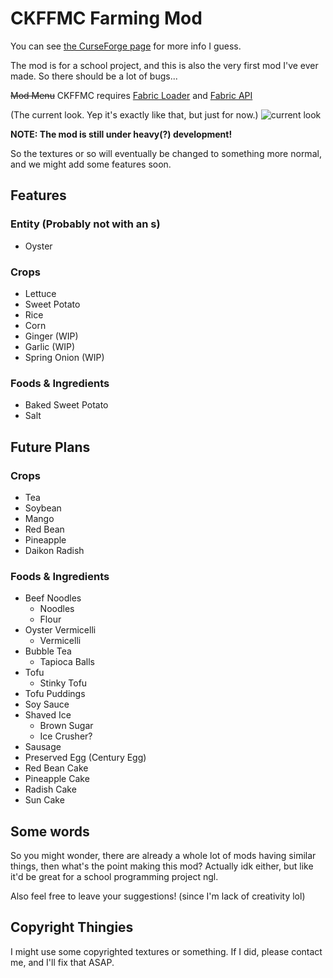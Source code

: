 # CKFFMC Farming Mod

You can see [the CurseForge page](https://www.curseforge.com/minecraft/mc-mods/ckfarm) for more info I guess.

The mod is for a school project, and this is also the very first mod I've ever made. So there should be a lot of bugs...

~~Mod Menu~~ CKFFMC requires [Fabric Loader](https://fabricmc.net/use/) and [Fabric API](https://www.curseforge.com/minecraft/mc-mods/fabric-api)

(The current look. Yep it's exactly like that, but just for now.)
![current look](https://media.forgecdn.net/attachments/thumbnails/314/185/310/172/2020-09-24_22.png)

**NOTE: The mod is still under heavy(?) development!**

So the textures or so will eventually be changed to something more normal, and we might add some features soon.

## Features

### Entity (Probably not with an s)

- Oyster

### Crops

- Lettuce
- Sweet Potato
- Rice
- Corn
- Ginger (WIP)
- Garlic (WIP)
- Spring Onion (WIP)

### Foods & Ingredients
- Baked Sweet Potato
- Salt

## Future Plans

### Crops
- Tea
- Soybean
- Mango
- Red Bean
- Pineapple
- Daikon Radish

### Foods & Ingredients
- Beef Noodles
    - Noodles
    - Flour
- Oyster Vermicelli
    - Vermicelli
- Bubble Tea
    - Tapioca Balls
- Tofu
    - Stinky Tofu
- Tofu Puddings
- Soy Sauce
- Shaved Ice
    - Brown Sugar
    - Ice Crusher?
- Sausage
- Preserved Egg (Century Egg)
- Red Bean Cake
- Pineapple Cake
- Radish Cake
- Sun Cake

## Some words

So you might wonder, there are already a whole lot of mods having similar things, then what's the point making this
 mod? Actually idk either, but like it'd be great for a school programming project ngl.

Also feel free to leave your suggestions! (since I'm lack of creativity lol)

## Copyright Thingies

I might use some copyrighted textures or something. If I did, please contact me, and I'll fix that ASAP.
